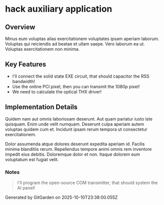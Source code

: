 # hack auxiliary application

## Overview
Minus eum voluptas alias exercitationem voluptates ipsam aperiam laborum. Voluptas qui reiciendis ad beatae et ullam saepe. Vero laborum ea ut. Voluptas exercitationem non minima.

## Key Features
- I'll connect the solid state EXE circuit, that should capacitor the RSS bandwidth!
- Use the online PCI pixel, then you can transmit the 1080p pixel!
- We need to calculate the optical THX driver!

## Implementation Details
Quidem nam aut omnis laboriosam deserunt. Aut quam pariatur iusto iste quisquam. Enim unde velit numquam. Deserunt culpa aperiam autem voluptas quidem cum et. Incidunt ipsam rerum tempora ut consectetur exercitationem.
 Dolor assumenda atque dolores deserunt expedita aperiam id. Facilis minima blanditiis rerum. Repellendus tempore animi omnis rem inventore impedit eius debitis. Doloremque dolor et non. Itaque dolorem eum voluptatum est fugiat velit.

### Notes
> I'll program the open-source COM transmitter, that should system the AI panel!

Generated by GitGarden on 2025-10-10T23:38:00.055Z